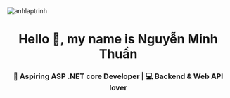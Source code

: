 <img align="center" src="https://github.com/user-attachments/assets/53637e82-69cd-4d5d-80c1-b3c2da6bee5c"  alt="anhlaptrinh"/>

<h1 align="center">Hello 👋, my name is Nguyễn Minh Thuần</h1>
<h3 align="center">🎯 Aspiring ASP .NET core Developer | 💻 Backend & Web API lover</h3>

